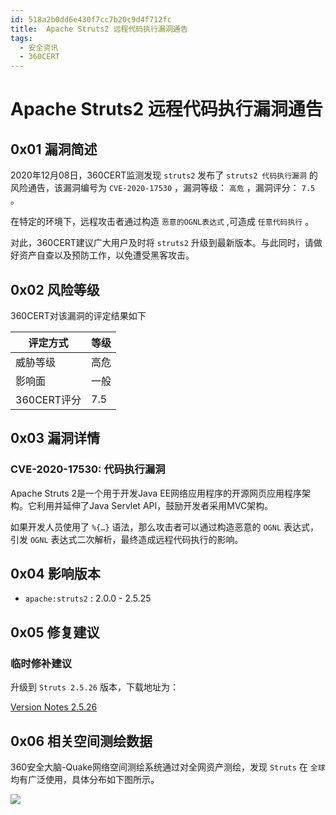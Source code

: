 ```yaml
---
id: 518a2b0dd6e430f7cc7b20c9d4f712fc
title:  Apache Struts2 远程代码执行漏洞通告
tags: 
  - 安全资讯
  - 360CERT
---
```


#  Apache Struts2 远程代码执行漏洞通告

0x01 漏洞简述
---------


2020年12月08日，360CERT监测发现 `struts2` 发布了 `struts2 代码执行漏洞` 的风险通告，该漏洞编号为 `CVE-2020-17530` ，漏洞等级： `高危` ，漏洞评分： `7.5` 。

在特定的环境下，远程攻击者通过构造 `恶意的OGNL表达式` ,可造成 `任意代码执行` 。

对此，360CERT建议广大用户及时将 `struts2` 升级到最新版本。与此同时，请做好资产自查以及预防工作，以免遭受黑客攻击。

0x02 风险等级
---------

360CERT对该漏洞的评定结果如下



| 评定方式 | 等级 |
| --- | --- |
| 威胁等级 | 高危 |
| 影响面 | 一般 |
| 360CERT评分 | 7.5 |

0x03 漏洞详情
---------

### CVE-2020-17530: 代码执行漏洞

Apache Struts 2是一个用于开发Java EE网络应用程序的开源网页应用程序架构。它利用并延伸了Java Servlet API，鼓励开发者采用MVC架构。

如果开发人员使用了 `%{…}` 语法，那么攻击者可以通过构造恶意的 `OGNL` 表达式，引发 `OGNL` 表达式二次解析，最终造成远程代码执行的影响。

0x04 影响版本
---------

- `apache:struts2` : 2.0.0 - 2.5.25

0x05 修复建议
---------

### 临时修补建议

升级到 `Struts 2.5.26` 版本，下载地址为：

[Version Notes 2.5.26](https://cwiki.apache.org/confluence/display/WW/Version+Notes+2.5.26)

0x06 相关空间测绘数据
-------------

360安全大脑-Quake网络空间测绘系统通过对全网资产测绘，发现 `Struts` 在 `全球` 均有广泛使用，具体分布如下图所示。

![](https://p403.ssl.qhimgs4.com/t012c261477966c6f28.png)